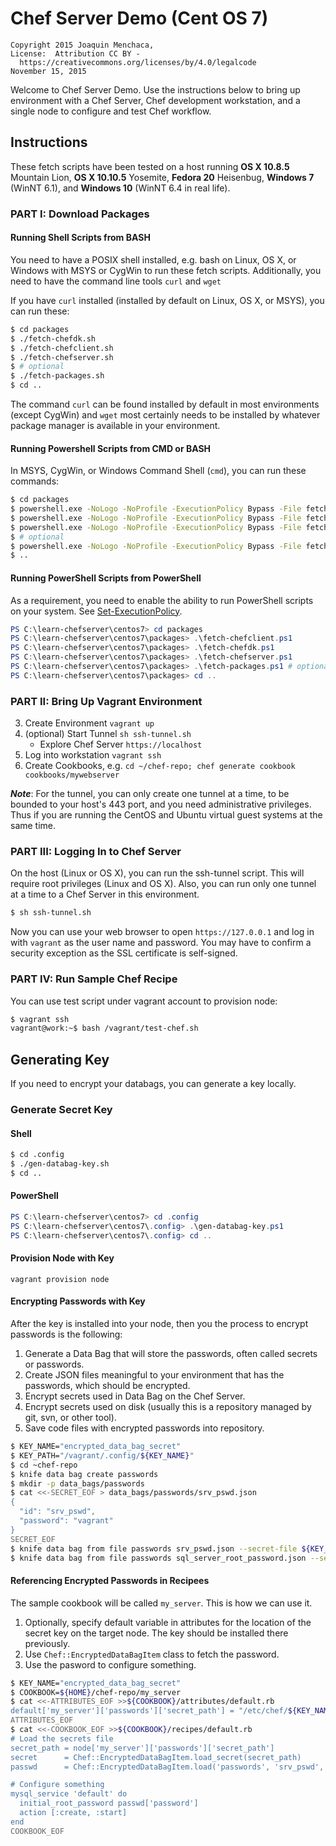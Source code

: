 # **Chef Server Demo (Cent OS 7)**
    Copyright 2015 Joaquin Menchaca,
    License:  Attribution CC BY -
      https://creativecommons.org/licenses/by/4.0/legalcode
    November 15, 2015

Welcome to Chef Server Demo.  Use the instructions below to bring up environment with a Chef Server, Chef development workstation, and a single node to configure and test Chef workflow.
## **Instructions**

These fetch scripts have been tested on a host running **OS X 10.8.5** Mountain Lion, **OS X 10.10.5** Yosemite, **Fedora 20** Heisenbug, **Windows 7** (WinNT 6.1), and **Windows 10** (WinNT 6.4 in real life).

### **PART I: Download Packages**

#### **Running Shell Scripts from BASH**

You need to have a POSIX shell installed, e.g. bash on Linux, OS X, or Windows with MSYS or CygWin to run these fetch scripts.  Additionally, you need to have the command line tools `curl` and `wget`

If you have `curl` installed (installed by default on Linux, OS X, or MSYS), you can run these:

```bash
$ cd packages
$ ./fetch-chefdk.sh
$ ./fetch-chefclient.sh
$ ./fetch-chefserver.sh
$ # optional
$ ./fetch-packages.sh
$ cd ..
```

The command `curl` can be found installed by default in most environments (except CygWin) and `wget` most certainly needs to be installed by whatever package manager is available in your environment.

#### **Running Powershell Scripts from CMD or BASH**

In MSYS, CygWin, or Windows Command Shell (`cmd`), you can run these commands:

```bash
$ cd packages
$ powershell.exe -NoLogo -NoProfile -ExecutionPolicy Bypass -File fetch-chefdk
$ powershell.exe -NoLogo -NoProfile -ExecutionPolicy Bypass -File fetch-chefclient
$ powershell.exe -NoLogo -NoProfile -ExecutionPolicy Bypass -File fetch-chefserver.sh
$ # optional
$ powershell.exe -NoLogo -NoProfile -ExecutionPolicy Bypass -File fetch-packages.sh
$ ..
```

#### **Running PowerShell Scripts from PowerShell**

As a requirement, you need to enable the ability to run PowerShell scripts on your system.  See [Set-ExecutionPolicy](https://technet.microsoft.com/en-us/library/hh849812.aspx).  
```powershell
PS C:\learn-chefserver\centos7> cd packages
PS C:\learn-chefserver\centos7\packages> .\fetch-chefclient.ps1
PS C:\learn-chefserver\centos7\packages> .\fetch-chefdk.ps1
PS C:\learn-chefserver\centos7\packages> .\fetch-chefserver.ps1
PS C:\learn-chefserver\centos7\packages> .\fetch-packages.ps1 # optional
PS C:\learn-chefserver\centos7\packages> cd ..
```

### **PART II: Bring Up Vagrant Environment**

3. Create Environment `vagrant up`
4. (optional) Start Tunnel `sh ssh-tunnel.sh`
   - Explore Chef Server `https://localhost`
5. Log into workstation `vagrant ssh`
6. Create Cookbooks, e.g. `cd ~/chef-repo; chef generate cookbook cookbooks/mywebserver`

***Note***: For the tunnel, you can only create one tunnel at a time, to be bounded to your host's 443 port, and you need administrative privileges.  Thus if you are running the CentOS and Ubuntu virtual guest systems at the same time.

### **PART III: Logging In to Chef Server**

On the host (Linux or OS X), you can run the ssh-tunnel script.  This will require root privileges (Linux and OS X).  Also, you can run only one tunnel at a time to a Chef Server in this environment.

```bash
$ sh ssh-tunnel.sh
```

Now you can use your web browser to open `https://127.0.0.1` and log in with `vagrant` as the user name and password.  You may have to confirm a security exception as the SSL certificate is self-signed.

### **PART IV: Run Sample Chef Recipe**

You can use test script under vagrant account to provision node:

```bash
$ vagrant ssh
vagrant@work:~$ bash /vagrant/test-chef.sh
```
## **Generating Key**

If you need to encrypt your databags, you can generate a key locally.

### **Generate Secret Key**

#### **Shell**

```bash
$ cd .config
$ ./gen-databag-key.sh
$ cd ..
```

#### **PowerShell**

```powershell
PS C:\learn-chefserver\centos7> cd .config
PS C:\learn-chefserver\centos7\.config> .\gen-databag-key.ps1
PS C:\learn-chefserver\centos7\.config> cd ..
```

#### **Provision Node with Key**

```
vagrant provision node
```

#### **Encrypting Passwords with Key**

After the key is installed into your node, then you the process to encrypt passwords is the following:

1. Generate a Data Bag that will store the passwords, often called secrets or passwords.
2. Create JSON files meaningful to your environment that has the passwords, which should be encrypted.
3. Encrypt secrets used in Data Bag on the Chef Server.
4. Encrypt secrets used on disk (usually this is a repository managed by git, svn, or other tool).
5. Save code files with encrypted passwords into repository.

```bash
$ KEY_NAME="encrypted_data_bag_secret"
$ KEY_PATH="/vagrant/.config/${KEY_NAME}"
$ cd ~chef-repo
$ knife data bag create passwords
$ mkdir -p data_bags/passwords
$ cat <<-SECRET_EOF > data_bags/passwords/srv_pswd.json
{
  "id": "srv_pswd",
  "password": "vagrant"
}
SECRET_EOF
$ knife data bag from file passwords srv_pswd.json --secret-file ${KEY_PATH}
$ knife data bag from file passwords sql_server_root_password.json --secret-file ${KEY_PATH} --local-mode
```

#### **Referencing Encrypted Passwords in Recipees**

The sample cookbook will be called `my_server`.  This is how we can use it.

1. Optionally, specify default variable in attributes for the location of the secret key on the target node.  The key should be installed there previously.
2. Use `Chef::EncryptedDataBagItem` class to fetch the password.
3. Use the pasword to configure something.

```bash
$ KEY_NAME="encrypted_data_bag_secret"
$ COOKBOOK=${HOME}/chef-repo/my_server
$ cat <<-ATTRIBUTES_EOF >>${COOKBOOK}/attributes/default.rb
default['my_server']['passwords']['secret_path'] = "/etc/chef/${KEY_NAME}"
ATTRIBUTES_EOF
$ cat <<-COOKBOOK_EOF >>${COOKBOOK}/recipes/default.rb
# Load the secrets file
secret_path = node['my_server']['passwords']['secret_path']
secret      = Chef::EncryptedDataBagItem.load_secret(secret_path)
passwd      = Chef::EncryptedDataBagItem.load('passwords', 'srv_pswd', secret)

# Configure something
mysql_service 'default' do
  initial_root_password passwd['password']
  action [:create, :start]
end
COOKBOOK_EOF
```
